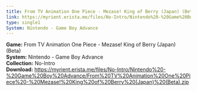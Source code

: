 ```yaml
---
title: From TV Animation One Piece - Mezase! King of Berry (Japan) (Beta)
link: https://myrient.erista.me/files/No-Intro/Nintendo%20-%20Game%20Boy%20Advance/From%20TV%20Animation%20One%20Piece%20-%20Mezase!%20King%20of%20Berry%20(Japan)%20(Beta).zip
type: single1
System: Nintendo - Game Boy Advance
---
```

<b>Game:</b> From TV Animation One Piece - Mezase! King of Berry (Japan) (Beta)<br>
<b>System:</b> Nintendo - Game Boy Advance<br>
<b>Collection:</b> No-Intro<br>
<b>Download:</b> https://myrient.erista.me/files/No-Intro/Nintendo%20-%20Game%20Boy%20Advance/From%20TV%20Animation%20One%20Piece%20-%20Mezase!%20King%20of%20Berry%20(Japan)%20(Beta).zip